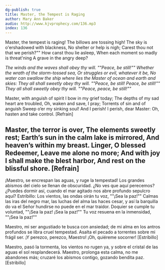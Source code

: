 ```yaml
---
dg-publish: true
title: Master, the Tempest is Raging
author: Mary Ann Baker
audio: http://www.kjvprophecy.com/136.mp3
index: 136
---
```


Master, the tempest is raging!
The billows are tossing high!
The sky is o'ershadowed with blackness,
No shelter or help is nigh;
Carest thou not that we perish?""
How canst thou lie asleep,
When each moment so madly is threat'ning
A grave in the angry deep?

*The winds and the waves shall obey thy will.
""Peace, be still!""
Whether the wrath of the storm-tossed sea,
Or struggles or evil, whatever it be,
No water can swallow the ship where lies
the Master of ocean and earth and skies:
They all shall sweetly obey thy will.
""Peace, be still! Peace, be still!""
They all shall sweetly obey thy will.
""Peace, peace, be still!""*

Master, with anguish of spirit
I bow in my grief today;
The depths of my sad heart are troubled,
Oh, waken and save, I pray;
Torrents of sin and of anguish
Sweep o’er my sinking soul!
And I perish! I perish, dear Master:
Oh, hasten and take control. [Refrain]

Master, the terror is over,
The elements sweetly rest;
Earth’s sun in the calm lake is mirrored,
And heaven’s within my breast.
Linger, O blessed Redeemer,
Leave me alone no more;
And with joy I shall make the blest harbor,
And rest on the blissful shore. [Refrain]
---
¡Maestro, se encrespan las aguas,
y ruge la tempestad!
Los grandes abismos del cielo
se llenan de obscuridad.
¿No ves que aquí perecemos?
¿Puedes dormir así,
cuando el mar agitado nos abre
profundo sepulcro aquí?
Estribillo:
Los vientos, las ondas oirán tu voz,
""¡Sea la paz!""
Calmas las iras del negro mar,
las luchas del alma las haces cesar,
y así la barquilla do va
el Señor hundirse no puede en el mar traidor.
Doquier se cumple tu voluntad,
""¡Sea la paz! ¡Sea la paz!""
Tu voz resuena en la inmensidad,
""¡Sea la paz!""

Maestro, mi ser angustiado
te busca con ansiedad;
de mi alma en los antros profundos
se libra cruel tempestad.
Asalta el pecado a torrentes
sobre mi frágil ser.
¡Y perezco, perezco, Maestro!
¡Oh, quiéreme socorrer! [Estribillo]

Maestro, pasó la tormenta,
los vientos no rugen ya,
y sobre el cristal de las aguas
el sol resplandecerá.
Maestro, prolonga esta calma,
no me abandones más;
cruzaré los abismos contigo,
gozando bendita paz. [Estribillo]